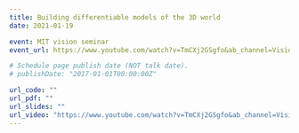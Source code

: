 ```yaml
---
title: Building differentiable models of the 3D world
date: 2021-01-19

event: MIT vision seminar
event_url: https://www.youtube.com/watch?v=TmCXj2GSgfo&ab_channel=Vision%26GraphicsSeminaratMIT

# Schedule page publish date (NOT talk date).
# publishDate: "2017-01-01T00:00:00Z"

url_code: ""
url_pdf: ""
url_slides: ""
url_video: "https://www.youtube.com/watch?v=TmCXj2GSgfo&ab_channel=Vision%26GraphicsSeminaratMIT"
---
```


